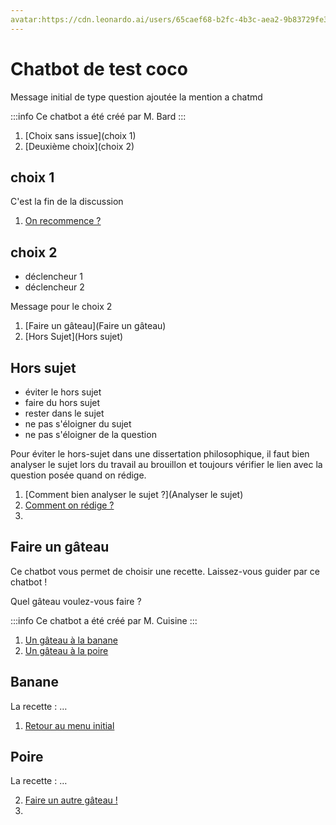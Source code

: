 ```yaml
---
avatar:https://cdn.leonardo.ai/users/65caef68-b2fc-4b3c-aea2-9b83729fe324/generations/59b4e145-2253-4b8c-b6f2-d82ffa463902/segments/4:4:1/Lucid_Origin_Professional_graphic_design_2D_illustration_Creat_3.jpg
---
```


# Chatbot de test coco

Message initial de type question ajoutée la mention a chatmd

<section class="unique">
:::info
Ce chatbot a été créé par M. Bard
:::
</section>

1. [Choix sans issue](choix 1)
2. [Deuxième choix](choix 2)

## choix 1
C'est la fin de la discussion
1. [On recommence ?]()

## choix 2
- déclencheur 1
- déclencheur 2

Message pour le choix 2

1. [Faire un gâteau](Faire un gâteau)
2. [Hors Sujet](Hors sujet)

## Hors sujet
- éviter le hors sujet
- faire du hors sujet
- rester dans le sujet
- ne pas s'éloigner du sujet
- ne pas s'éloigner de la question

Pour éviter le hors-sujet dans une dissertation philosophique, il faut bien analyser le sujet lors du travail au brouillon et toujours vérifier le lien avec la question posée quand on rédige.

1. [Comment bien analyser le sujet ?](Analyser le sujet)
2. [Comment on rédige ?](Rédiger)
3. 

## Faire un gâteau

<section class="unique">
Ce chatbot vous permet de choisir une recette. Laissez-vous guider par ce chatbot !
</section>

Quel gâteau voulez-vous faire ?

<section class="unique">
:::info
Ce chatbot a été créé par M. Cuisine
:::
</section>

1. [Un gâteau à la banane](Banane)
2. [Un gâteau à la poire](Poire)

## Banane

La recette : …

1. [Retour au menu initial]()

## Poire

La recette : …

2. [Faire un autre gâteau !]()
3. 
